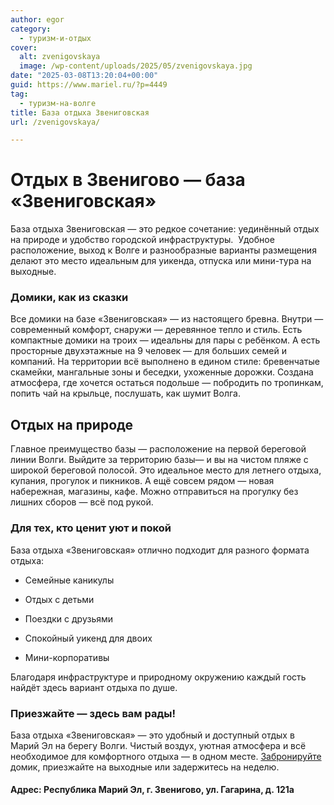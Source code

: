 ```yaml
---
author: egor
category:
  - туризм-и-отдых
cover:
  alt: zvenigovskaya
  image: /wp-content/uploads/2025/05/zvenigovskaya.jpg
date: "2025-03-08T13:20:04+00:00"
guid: https://www.mariel.ru/?p=4449
tag:
  - туризм-на-волге
title: База отдыха Звениговская
url: /zvenigovskaya/

---
```

# Отдых в Звенигово — база «Звениговская»

База отдыха Звениговская — это редкое сочетание: уединённый отдых на природе и удобство городской инфраструктуры.  Удобное расположение, выход к Волге и разнообразные варианты размещения делают это место идеальным для уикенда, отпуска или мини-тура на выходные.

### Домики, как из сказки

Все домики на базе «Звениговская» — из настоящего бревна. Внутри — современный комфорт, снаружи — деревянное тепло и стиль. Есть компактные домики на троих — идеальны для пары с ребёнком. А есть просторные двухэтажные на 9 человек — для больших семей и компаний. На территории всё выполнено в едином стиле: бревенчатые скамейки, мангальные зоны и беседки, ухоженные дорожки. Создана атмосфера, где хочется остаться подольше — побродить по тропинкам, попить чай на крыльце, послушать, как шумит Волга.

## Отдых на природе

Главное преимущество базы — расположение на первой береговой линии Волги. Выйдите за территорию базы— и вы на чистом пляже с широкой береговой полосой. Это идеальное место для летнего отдыха, купания, прогулок и пикников. А ещё совсем рядом — новая набережная, магазины, кафе. Можно отправиться на прогулку без лишних сборов — всё под рукой.

### Для тех, кто ценит уют и покой

База отдыха «Звениговская» отлично подходит для разного формата отдыха:

- Семейные каникулы

- Отдых с детьми

- Поездки с друзьями

- Спокойный уикенд для двоих

- Мини-корпоративы

Благодаря инфраструктуре и природному окружению каждый гость найдёт здесь вариант отдыха по душе.

### Приезжайте — здесь вам рады!

База отдыха «Звениговская» — это удобный и доступный отдых в Марий Эл на берегу Волги. Чистый воздух, уютная атмосфера и всё необходимое для комфортного отдыха — в одном месте. [Забронируйте](https://xn--80adadjkjsxm8a1n.xn--p1ai/) домик, приезжайте на выходные или задержитесь на неделю.

#### Адрес: Республика Марий Эл, г. Звенигово, ул. Гагарина, д. 121а
